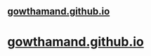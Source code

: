 
## [gowthamand.github.io](https://gowthamand.github.io/)



# [gowthamand.github.io](https://gowthamand.github.io/)

